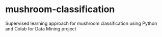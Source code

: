 # mushroom-classification
Supervised learning approach for mushroom classification using Python and Colab for Data Mining project
